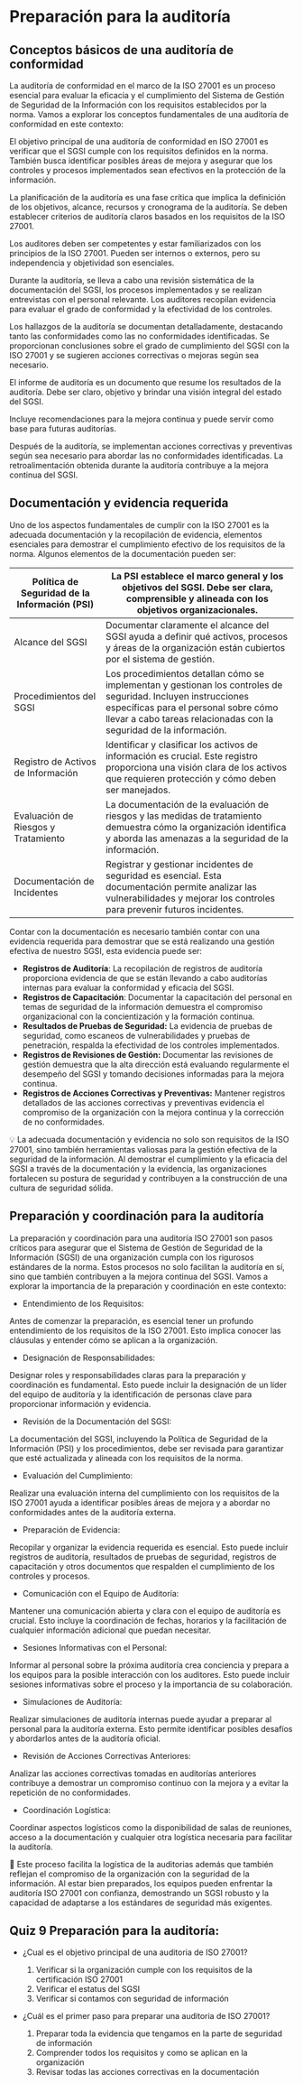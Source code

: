 # **Preparación para la auditoría**

## **Conceptos básicos de una auditoría de conformidad**

La auditoría de conformidad en el marco de la ISO 27001 es un proceso esencial para evaluar la eficacia y el cumplimiento del Sistema de Gestión de Seguridad de la Información con los requisitos establecidos por la norma. Vamos a explorar los conceptos fundamentales de una auditoría de conformidad en este contexto:

El objetivo principal de una auditoría de conformidad en ISO 27001 es verificar que el SGSI cumple con los requisitos definidos en la norma. También busca identificar posibles áreas de mejora y asegurar que los controles y procesos implementados sean efectivos en la protección de la información.

La planificación de la auditoría es una fase crítica que implica la definición de los objetivos, alcance, recursos y cronograma de la auditoría. Se deben establecer criterios de auditoría claros basados en los requisitos de la ISO 27001.

Los auditores deben ser competentes y estar familiarizados con los principios de la ISO 27001. Pueden ser internos o externos, pero su independencia y objetividad son esenciales.

Durante la auditoría, se lleva a cabo una revisión sistemática de la documentación del SGSI, los procesos implementados y se realizan entrevistas con el personal relevante. Los auditores recopilan evidencia para evaluar el grado de conformidad y la efectividad de los controles.

Los hallazgos de la auditoría se documentan detalladamente, destacando tanto las conformidades como las no conformidades identificadas. Se proporcionan conclusiones sobre el grado de cumplimiento del SGSI con la ISO 27001 y se sugieren acciones correctivas o mejoras según sea necesario.

El informe de auditoría es un documento que resume los resultados de la auditoría. Debe ser claro, objetivo y brindar una visión integral del estado del SGSI.

Incluye recomendaciones para la mejora continua y puede servir como base para futuras auditorías.

Después de la auditoría, se implementan acciones correctivas y preventivas según sea necesario para abordar las no conformidades identificadas. La retroalimentación obtenida durante la auditoría contribuye a la mejora continua del SGSI.

## **Documentación y evidencia requerida**

Uno de los aspectos fundamentales de cumplir con la ISO 27001 es la adecuada documentación y la recopilación de evidencia, elementos esenciales para demostrar el cumplimiento efectivo de los requisitos de la norma. Algunos elementos de la documentación pueden ser:

| Política de Seguridad de la Información (PSI) | La PSI establece el marco general y los objetivos del SGSI. Debe ser clara, comprensible y alineada con los objetivos organizacionales. |
| --- | --- |
| Alcance del SGSI | Documentar claramente el alcance del SGSI ayuda a definir qué activos, procesos y áreas de la organización están cubiertos por el sistema de gestión. |
| Procedimientos del SGSI | Los procedimientos detallan cómo se implementan y gestionan los controles de seguridad. Incluyen instrucciones específicas para el personal sobre cómo llevar a cabo tareas relacionadas con la seguridad de la información. |
| Registro de Activos de Información | Identificar y clasificar los activos de información es crucial. Este registro proporciona una visión clara de los activos que requieren protección y cómo deben ser manejados. |
| Evaluación de Riesgos y Tratamiento | La documentación de la evaluación de riesgos y las medidas de tratamiento demuestra cómo la organización identifica y aborda las amenazas a la seguridad de la información. |
| Documentación de Incidentes | Registrar y gestionar incidentes de seguridad es esencial. Esta documentación permite analizar las vulnerabilidades y mejorar los controles para prevenir futuros incidentes. |

Contar con la documentación es necesario también contar con una evidencia requerida para demostrar que se está realizando una gestión efectiva de nuestro SGSI, esta evidencia puede ser:

- **Registros de Auditoría**: La recopilación de registros de auditoría proporciona evidencia de que se están llevando a cabo auditorías internas para evaluar la conformidad y eficacia del SGSI.
- **Registros de Capacitación**: Documentar la capacitación del personal en temas de seguridad de la información demuestra el compromiso organizacional con la concientización y la formación continua.
- **Resultados de Pruebas de Seguridad:** La evidencia de pruebas de seguridad, como escaneos de vulnerabilidades y pruebas de penetración, respalda la efectividad de los controles implementados.
- **Registros de Revisiones de Gestión:** Documentar las revisiones de gestión demuestra que la alta dirección está evaluando regularmente el desempeño del SGSI y tomando decisiones informadas para la mejora continua.
- **Registros de Acciones Correctivas y Preventivas:** Mantener registros detallados de las acciones correctivas y preventivas evidencia el compromiso de la organización con la mejora continua y la corrección de no conformidades.

<aside>
💡 La adecuada documentación y evidencia no solo son requisitos de la ISO 27001, sino también herramientas valiosas para la gestión efectiva de la seguridad de la información. Al demostrar el cumplimiento y la eficacia del SGSI a través de la documentación y la evidencia, las organizaciones fortalecen su postura de seguridad y contribuyen a la construcción de una cultura de seguridad sólida.

</aside>

## **Preparación y coordinación para la auditoría**

La preparación y coordinación para una auditoría ISO 27001 son pasos críticos para asegurar que el Sistema de Gestión de Seguridad de la Información (SGSI) de una organización cumpla con los rigurosos estándares de la norma. Estos procesos no solo facilitan la auditoría en sí, sino que también contribuyen a la mejora continua del SGSI. Vamos a explorar la importancia de la preparación y coordinación en este contexto:

- Entendimiento de los Requisitos:

Antes de comenzar la preparación, es esencial tener un profundo entendimiento de los requisitos de la ISO 27001. Esto implica conocer las cláusulas y entender cómo se aplican a la organización.

- Designación de Responsabilidades:

Designar roles y responsabilidades claras para la preparación y coordinación es fundamental. Esto puede incluir la designación de un líder del equipo de auditoría y la identificación de personas clave para proporcionar información y evidencia.

- Revisión de la Documentación del SGSI:

La documentación del SGSI, incluyendo la Política de Seguridad de la Información (PSI) y los procedimientos, debe ser revisada para garantizar que esté actualizada y alineada con los requisitos de la norma.

- Evaluación del Cumplimiento:

Realizar una evaluación interna del cumplimiento con los requisitos de la ISO 27001 ayuda a identificar posibles áreas de mejora y a abordar no conformidades antes de la auditoría externa.

- Preparación de Evidencia:

Recopilar y organizar la evidencia requerida es esencial. Esto puede incluir registros de auditoría, resultados de pruebas de seguridad, registros de capacitación y otros documentos que respalden el cumplimiento de los controles y procesos.

- Comunicación con el Equipo de Auditoría:

Mantener una comunicación abierta y clara con el equipo de auditoría es crucial. Esto incluye la coordinación de fechas, horarios y la facilitación de cualquier información adicional que puedan necesitar.

- Sesiones Informativas con el Personal:

Informar al personal sobre la próxima auditoría crea conciencia y prepara a los equipos para la posible interacción con los auditores. Esto puede incluir sesiones informativas sobre el proceso y la importancia de su colaboración.

- Simulaciones de Auditoría:

Realizar simulaciones de auditoría internas puede ayudar a preparar al personal para la auditoría externa. Esto permite identificar posibles desafíos y abordarlos antes de la auditoría oficial.

- Revisión de Acciones Correctivas Anteriores:

Analizar las acciones correctivas tomadas en auditorías anteriores contribuye a demostrar un compromiso continuo con la mejora y a evitar la repetición de no conformidades.

- Coordinación Logística:

Coordinar aspectos logísticos como la disponibilidad de salas de reuniones, acceso a la documentación y cualquier otra logística necesaria para facilitar la auditoría.

<aside>
📖 Este proceso facilita la logística de la auditorias además que también reflejan el compromiso de la organización con la seguridad de la información. Al estar bien preparados, los equipos pueden enfrentar la auditoría ISO 27001 con confianza, demostrando un SGSI robusto y la capacidad de adaptarse a los estándares de seguridad más exigentes.

</aside>

## **Quiz 9 Preparación para la auditoría:**

- ¿Cual es el objetivo principal de una auditoria de ISO 27001?

    1. Verificar si la organización cumple con los requisitos de la certificación ISO 27001
    2. Verificar el estatus del SGSI
    3. Verificar si contamos con seguridad de información

- ¿Cuál es el primer paso para preparar una auditoria de ISO 27001?

    1. Preparar toda la evidencia que tengamos en la parte de seguridad de información
    2. Comprender todos los requisitos y como se aplican en la organización
    3. Revisar todas las acciones correctivas en la documentación
